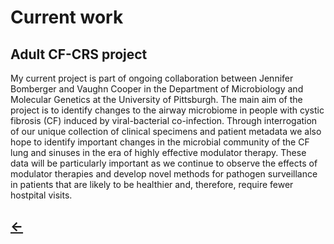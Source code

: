 <h1>Current work</h1>

<h2>Adult CF-CRS project</h2>

My current project is part of ongoing collaboration between Jennifer Bomberger and Vaughn Cooper in the Department of Microbiology and Molecular Genetics at the University of Pittsburgh. The main aim of the project is to identify changes to the airway microbiome in people with cystic fibrosis (CF) induced by viral-bacterial co-infection. Through interrogation of our unique collection of clinical specimens and patient metadata we also hope to identify important changes in the microbial community of the CF lung and sinuses in the era of highly effective modulator therapy. These data will be particularly important as we continue to observe the effects of modulator therapies and develop novel methods for pathogen surveillance in patients that are likely to be healthier and, therefore, require fewer hostpital visits. 

<h2>
  <a href="./">&larr;</a>
</h2>
